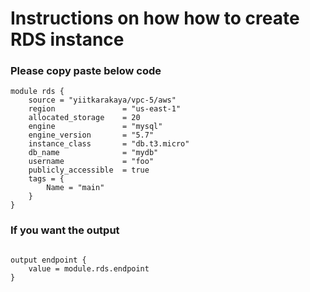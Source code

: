 # Instructions on how how to create RDS instance 
### Please copy paste below code 
```
module rds {
    source = "yiitkarakaya/vpc-5/aws"
    region               = "us-east-1"
    allocated_storage    = 20
    engine               = "mysql"
    engine_version       = "5.7"
    instance_class       = "db.t3.micro"
    db_name              = "mydb"
    username             = "foo"
    publicly_accessible  = true
    tags = {
        Name = "main"
    }
}
```
### If you want the output 
```

output endpoint {
    value = module.rds.endpoint
}
```